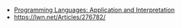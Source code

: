 - [Programming Languages: Application and Interpretation](http://cs.brown.edu/~sk/Publications/Books/ProgLangs/2007-04-26/plai-2007-04-26.pdf)
- https://lwn.net/Articles/276782/
